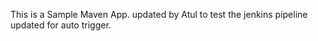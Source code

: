 This is a Sample Maven App. 
updated by Atul
to test the jenkins pipeline
updated for auto trigger.
